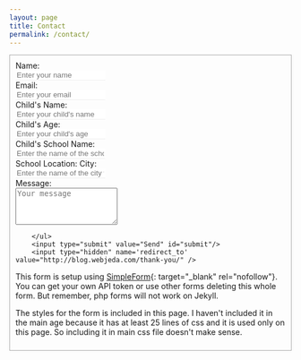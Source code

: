 ```yaml
---
layout: page
title: Contact
permalink: /contact/
---
```



<form id="contact-form" class="form" action="https://getsimpleform.com/messages?form_api_token=<API-TOKEN>" method="POST" enctype="multipart/form-data">
        <ul class="contact-ul">
            <li class="contact-li">
                <label class="contact-label" for="name">Name:</label>
                <input type="text" placeholder="Enter your name" id="name" class="contact-input" name="name" tabindex="1"/>
            </li>
            <li class="contact-li">
                <label class="contact-label" for="email">Email:</label>
                <input type="email" placeholder="Enter your email" id="email" class="contact-input" name="email" tabindex="2"/>
            </li>
            <li class="contact-li">
                <label class="contact-label" for="name">Child's Name:</label>
                <input type="text" placeholder="Enter your child's name" id="name" class="contact-input" name="name" tabindex="1"/>
            </li>
            <li class="contact-li">
                <label class="contact-label" for="age">Child's Age:</label>
                <input type="number" placeholder="Enter your child's age" id="age" class="contact-input" name="age" tabindex="1"/>
            </li>                  
            <li class="contact-li">
                <label class="contact-label" for="name">Child's School Name:</label>
                <input type="text" placeholder="Enter the name of the school your child is enrolled in" id="name" class="contact-input" name="name" tabindex="1"/>
            </li>  
            <li class="contact-li">
                <label class="contact-label" for="name">School Location: City:</label>
                <input type="text" placeholder="Enter the name of the city where the school is located" id="name" class="contact-input" name="name" tabindex="1"/>
            </li>                    
            <li class="contact-li">
                <label class="contact-label" for="message">Message:</label>
                <textarea class="contact-textarea" placeholder="Your message" class="contact-input" rows="4" id="message" name="message" tabindex="3"></textarea>
            </li>
            
        </ul>
        <input type="submit" value="Send" id="submit"/>
        <input type="hidden" name='redirect_to' value="http://blog.webjeda.com/thank-you/" />
        
</form>

This form is setup using [SimpleForm](https://getsimpleform.com){: target="_blank" rel="nofollow"}. You can get your own API token or use other forms deleting this whole form. But remember, php forms will not work on Jekyll.


The styles for the form is included in this page. I haven't included it in the main age because it has at least 25 lines of css and it is used only on this page. So including it in main css file doesn't make sense.


<style>
.contact-li {
    list-style: none;
}

.contact-input {
    border:none;
    border-bottom: 1px solid #eee;
    transition-duration: 0.3s;
    width: 12em;
}

.contact-input:focus {
    outline:none;
    border-bottom: 1px solid {{site.color-1}};
}

.contact-label {
    display: block;
}

ul.contact-ul {
    margin: 0;
    padding: 10px;
}

#submit {
    border:none;
    background-color: {{site.color-1}};
    padding: 5px 15px;
    color: #eee;
    opacity: 0.8;
}

#submit:hover {
    opacity: 1;
    cursor: pointer;
}


#contact-form {
    border: 1px solid #aaa;
    display: inline-flex;
    margin-bottom: 1em;
}

</style>
